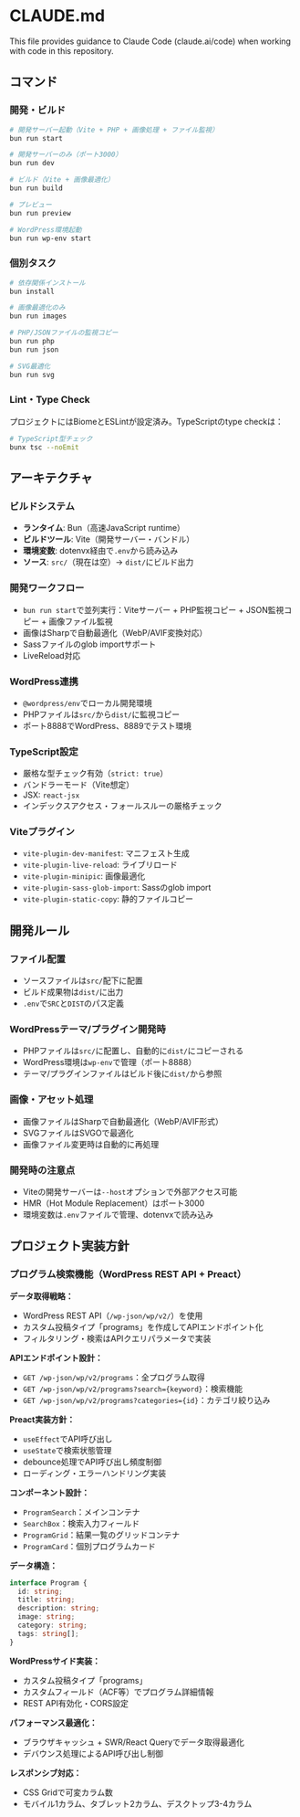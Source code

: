 # CLAUDE.md

This file provides guidance to Claude Code (claude.ai/code) when working with code in this repository.

## コマンド

### 開発・ビルド
```bash
# 開発サーバー起動（Vite + PHP + 画像処理 + ファイル監視）
bun run start

# 開発サーバーのみ（ポート3000）
bun run dev

# ビルド（Vite + 画像最適化）
bun run build

# プレビュー
bun run preview

# WordPress環境起動
bun run wp-env start
```

### 個別タスク
```bash
# 依存関係インストール
bun install

# 画像最適化のみ
bun run images

# PHP/JSONファイルの監視コピー
bun run php
bun run json

# SVG最適化
bun run svg
```

### Lint・Type Check
プロジェクトにはBiomeとESLintが設定済み。TypeScriptのtype checkは：
```bash
# TypeScript型チェック
bunx tsc --noEmit
```

## アーキテクチャ

### ビルドシステム
- **ランタイム**: Bun（高速JavaScript runtime）
- **ビルドツール**: Vite（開発サーバー・バンドル）
- **環境変数**: dotenvx経由で`.env`から読み込み
- **ソース**: `src/`（現在は空）→ `dist/`にビルド出力

### 開発ワークフロー
- `bun run start`で並列実行：Viteサーバー + PHP監視コピー + JSON監視コピー + 画像ファイル監視
- 画像はSharpで自動最適化（WebP/AVIF変換対応）
- Sassファイルのglob importサポート
- LiveReload対応

### WordPress連携
- `@wordpress/env`でローカル開発環境
- PHPファイルは`src/`から`dist/`に監視コピー
- ポート8888でWordPress、8889でテスト環境

### TypeScript設定
- 厳格な型チェック有効（`strict: true`）
- バンドラーモード（Vite想定）
- JSX: `react-jsx`
- インデックスアクセス・フォールスルーの厳格チェック

### Viteプラグイン
- `vite-plugin-dev-manifest`: マニフェスト生成
- `vite-plugin-live-reload`: ライブリロード
- `vite-plugin-minipic`: 画像最適化
- `vite-plugin-sass-glob-import`: Sassのglob import
- `vite-plugin-static-copy`: 静的ファイルコピー

## 開発ルール

### ファイル配置
- ソースファイルは`src/`配下に配置
- ビルド成果物は`dist/`に出力
- `.env`で`SRC`と`DIST`のパス定義

### WordPressテーマ/プラグイン開発時
- PHPファイルは`src/`に配置し、自動的に`dist/`にコピーされる
- WordPress環境は`wp-env`で管理（ポート8888）
- テーマ/プラグインファイルはビルド後に`dist/`から参照

### 画像・アセット処理
- 画像ファイルはSharpで自動最適化（WebP/AVIF形式）
- SVGファイルはSVGOで最適化
- 画像ファイル変更時は自動的に再処理

### 開発時の注意点
- Viteの開発サーバーは`--host`オプションで外部アクセス可能
- HMR（Hot Module Replacement）はポート3000
- 環境変数は`.env`ファイルで管理、dotenvxで読み込み

## プロジェクト実装方針

### プログラム検索機能（WordPress REST API + Preact）

**データ取得戦略：**
- WordPress REST API（`/wp-json/wp/v2/`）を使用
- カスタム投稿タイプ「programs」を作成してAPIエンドポイント化
- フィルタリング・検索はAPIクエリパラメータで実装

**APIエンドポイント設計：**
- `GET /wp-json/wp/v2/programs`：全プログラム取得
- `GET /wp-json/wp/v2/programs?search={keyword}`：検索機能
- `GET /wp-json/wp/v2/programs?categories={id}`：カテゴリ絞り込み

**Preact実装方針：**
- `useEffect`でAPI呼び出し
- `useState`で検索状態管理
- debounce処理でAPI呼び出し頻度制御
- ローディング・エラーハンドリング実装

**コンポーネント設計：**
- `ProgramSearch`：メインコンテナ
- `SearchBox`：検索入力フィールド
- `ProgramGrid`：結果一覧のグリッドコンテナ
- `ProgramCard`：個別プログラムカード

**データ構造：**
```typescript
interface Program {
  id: string;
  title: string;
  description: string;
  image: string;
  category: string;
  tags: string[];
}
```

**WordPressサイド実装：**
- カスタム投稿タイプ「programs」
- カスタムフィールド（ACF等）でプログラム詳細情報
- REST API有効化・CORS設定

**パフォーマンス最適化：**
- ブラウザキャッシュ + SWR/React Queryでデータ取得最適化
- デバウンス処理によるAPI呼び出し制御

**レスポンシブ対応：**
- CSS Gridで可変カラム数
- モバイル1カラム、タブレット2カラム、デスクトップ3-4カラム